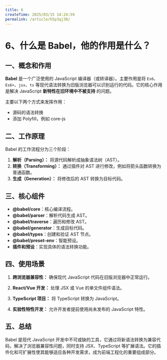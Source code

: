 ```yaml
---
title: 6
createTime: 2025/03/15 14:24:59
permalink: /article/h5p3qj30/
---
```

# 6、什么是 Babel，他的作用是什么？

## 一、概念和作用

**Babel** 是一个广泛使用的 JavaScript 编译器（或转译器）。主要作用是将 `Es6`、`Es6+`、`jsx`、`ts` 等现代语法转换为旧版浏览器可以识别运行的代码。它的核心作用是解决 JavaScript **新特性在旧环境中不被支持** 的问题。

主要以下两个方式来发挥作用：

- 源码的语法转换
- 添加 Polyfill，例如 core-js

## 二、工作原理

Babel 的工作流程分为三个阶段：

1. **解析（Parsing）：** 将源代码解析成抽象语法树（AST）。
2. **转换（Transforming）：** 通过插件对 AST 进行修改，例如将箭头函数转换为普通函数。
3. **生成（Generation）：** 将修改后的 AST 转换为目标代码。

## 三、核心组件

- **@babel/core**：核心编译流程。
- **@babel/parser**：解析代码生成 AST。
- **@babel/traverse**：遍历和修改 AST。
- **@babel/generator**：生成目标代码。
- **@babel/types**：创建和验证 AST 节点。
- **@babel/preset-env**：智能预设。
- **插件和预设**：实现具体的语法转换功能。

## 四、使用场景

1. **跨浏览器兼容性：** 确保现代 JavaScript 代码在旧版浏览器中正常运行。

2. **React/Vue 开发：** 处理 JSX 或 Vue 的单文件组件语法。

3. **TypeScript 项目：** 将 TypeScript 转换为 JavaScript。

4. **实验性特性开发：** 允许开发者提前使用尚未发布的 JavaScript 特性。

## 五、总结

Babel 是现代 JavaScript 开发中不可或缺的工具，它通过将新语法转换为兼容代码，解决了浏览器兼容性问题，同时支持 JSX、TypeScript 等扩展语法。它的插件化和可扩展性使其能够适应各种开发需求，成为前端工程化的重要组成部分。
